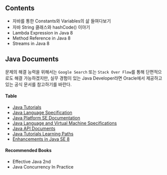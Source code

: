 ## Contents

- 자바를 통한 Constants와 Variables의 삶 들여다보기
- 자바 String 클래스와 hashCode() 이야기
- Lambda Expression in Java 8
- Method Reference in Java 8
- Streams in Java 8

## Java Documents

문제의 해결 능력을 위해서는 `Google Search` 또는 `Stack Over Flow`를 통해 단편적으로도 해결 가능하겠지만, 실무 경험이 있는 Java Developer라면 Oracle에서 제공하고 있는 공식 문서를 참고하기를 바란다.

#### Table

- [Java Tutorials](https://docs.oracle.com/javase/tutorial/java/)
- [Java Language Specification](http://docs.oracle.com/javase/specs/jls/se8/html/index.html)
- [Java Platform SE Documentation](http://docs.oracle.com/javase/8/docs/)
- [Java Language and Virtual Machine Specifications](http://docs.oracle.com/javase/specs/)
- [Java API Documents](http://docs.oracle.com/javase/8/docs/api/index.html)
- [Java Tutorials Learning Paths](http://docs.oracle.com/javase/tutorial/tutorialLearningPaths.html)
- [Enhancements in Java SE 8
](http://docs.oracle.com/javase/8/docs/technotes/guides/language/enhancements.html#javase8)

#### Recommended Books

- Effective Java 2nd
- Java Concurrency In Practice

